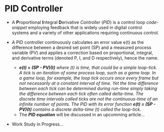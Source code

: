 # PID Controller

- A **P**roportional **I**ntegral **D**erivative *Controller* (*PID*) is a control loop *code-snippet* employing feedback that is widely used in digital control systems and a variety of other applications requiring continuous control. 

- A PID controller continuously calculates an error value e(t) as the difference between a desired set point (SP) and a measured process variable (PV) and applies a correction based on proportional, integral, and derivative terms (denoted P, I, and D respectively), hence the name.

  - ***e(t) = (SP - PV)(t)*** *where (t) is time, that could be a simple loop-tick. A tick is an iteration of some process loop, such as a game loop. In a game loop, for example, the loop tick occurs once every frame but not necessarily at a constant interval of time. Yet the time difference between each tick can be determined during run-time simply taking the difference between each tick often called delta-time. The discrete time intervals called ticks are not the continuous-time of an infinite number of points. The PID with its error function ***e(t) = (SP - PV)(t)*** contains a discrete delta-time (t) called the loop-tick.*
  - The ***PID equation*** will be discussed in an upcomming article...

- Work Study in Progress...
